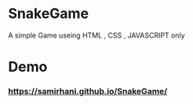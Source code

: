 # SnakeGame
A simple Game useing HTML , CSS , JAVASCRIPT only
# Demo
### https://samirhani.github.io/SnakeGame/
